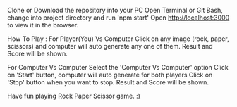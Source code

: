 Clone or Download the repository into your PC
Open Terminal or Git Bash, change into project directory and run 'npm start'
Open [http://localhost:3000](http://localhost:3000) to view it in the browser.

How To Play :
For Player(You) Vs Computer
Click on any image (rock, paper, scissors) and computer will auto generate any one of them.
Result and Score will be shown.

For Computer Vs Computer
Select the 'Computer Vs Computer' option
Click on 'Start' button, computer will auto generate for both players
Click on 'Stop' button when you want to stop.
Result and Score will be shown.

Have fun playing Rock Paper Scissor game. :)

